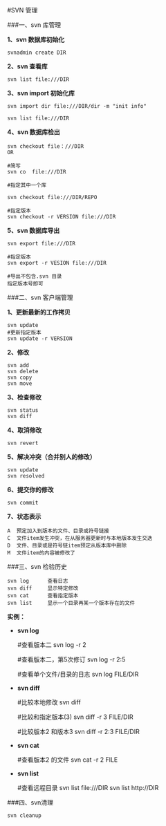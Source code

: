 #SVN 管理

###一、svn 库管理

**1、svn 数据库初始化**
   
    svnadmin create DIR

**2、svn 查看库**

    svn list file:///DIR

**3、svn import 初始化库**
   
    svn import dir file:///DIR/dir -m "init info"
    
    svn list file:///DIR

**4、svn 数据库检出**

    svn checkout file：///DIR
    OR

    #简写
    svn co  file:///DIR

    #指定其中一个库
    
    svn checkout file:///DIR/REPO
   
    #指定版本
    svn checkout -r VERSION file:///DIR 

**5、svn 数据库导出**
    
    svn export file:///DIR
    
    #指定版本
    svn export -r VESION file:///DIR
    
    #导出不包含.svn 目录
    指定版本号即可
        
###二、svn 客户端管理

**1、更新最新的工作拷贝**

    svn update
    #更新指定版本
    svn update -r VERSION

    
**2、修改**
    
    svn add
    svn delete
    svn copy
    svn move

**3、检查修改**
    
    svn status
    svn diff

**4、取消修改**
    
    svn revert

**5、解决冲突（合并别人的修改）**
    
    svn update
    svn resolved

**6、提交你的修改**
    
    svn commit

**7、状态表示**

    A  预定加入到版本的文件、目录或符号链接
    C  文件item发生冲突，在从服务器更新时与本地版本发生交迭
    D  文件、目录或是符号链item预定从版本库中删除
    M  文件item的内容被修改了

###三、svn 检验历史

    svn log      查看日志
    svn diff     显示特定修改
    svn cat      查看指定版本
    svn list     显示一个目录再某一个版本存在的文件

**实例：**

- **svn log**


    #查看版本二
    svn log -r 2

    #查看版本二，第5次修订
    svn log -r 2:5

    #查看单个文件/目录的日志
    svn log FILE/DIR

- **svn diff**


    #比较本地修改
    svn diff
    
    #比较和指定版本(3)
    svn diff -r 3 FILE/DIR

    #比较版本2 和版本3
    svn diff -r 2:3 FILE/DIR


- **svn cat**

    
    #查看版本2 的文件
    svn cat -r 2 FILE

    
- **svn list**
    
    
    #查看远程目录
    svn list file:///DIR
    svn list http://DIR
 
###四、svn清理
    
    svn cleanup
       